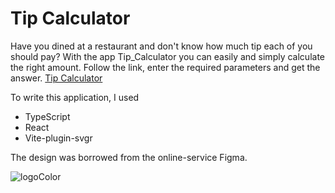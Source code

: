 # Tip Calculator

Have you dined at a restaurant and don't know how much tip each of you should pay? With the app Tip_Calculator you can easily and simply calculate the right amount.  Follow the link,  enter the required parameters  and get the answer. <a href="[https://calculator-jfch.vercel.app/](https://tip-calculator-lake-alpha.vercel.app/)" target="_blank">Tip Calculator</a>

To write this application, I used
<ul>
 <li>TypeScript</li>
 <li>React</li>
 <li>Vite-plugin-svgr</li>
</ul>

The design was borrowed from the online-service Figma.

![logoColor](https://user-images.githubusercontent.com/96144068/234046629-d073245e-5596-4b09-8334-cf94d2beb69a.jpg)

